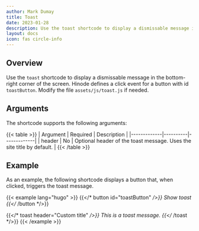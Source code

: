 ```yaml
---
author: Mark Dumay
title: Toast
date: 2023-01-28
description: Use the toast shortcode to display a dismissable message in the bottom-right corner of the screen.
layout: docs
icon: fas circle-info
---
```


## Overview

Use the `toast` shortcode to display a dismissable message in the bottom-right corner of the screen. Hinode defines a click event for a button with id `toastButton`. Modify the file `assets/js/toast.js` if needed.

## Arguments

The shortcode supports the following arguments:

{{< table >}}
| Argument    | Required | Description |
|-------------|----------|-------------|
| header      | No  | Optional header of the toast message. Uses the site title by default. |
{{< /table >}}

## Example

As an example, the following shortcode displays a button that, when clicked, triggers the toast message.

<!-- markdownlint-disable MD037 -->
{{< example lang="hugo" >}}
{{</* button id="toastButton" */>}}
    Show toast
{{</* /button */>}}

{{</* toast header="Custom title" */>}}
    This is a toast message.
{{</* /toast */>}}
{{< /example >}}
<!-- markdownlint-enable MD037 -->
